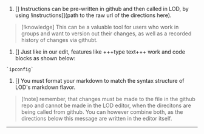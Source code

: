 1. [] Instructions can be pre-written in github and then called in LOD, by using !instructions[](path to the raw url of the directions here). 

  >[!knowledge] This can be a valuable tool for users who work in groups and want to version out their changes, as well as a recorded history of changes via githubt.
  
  1. []  Just like in our edit, features like +++type text+++ work and code blocks as shown below:
  
    `ipconfig`
    
1. [] You must format your markdown to match the syntax structure of LOD's markdown flavor.

  >[!note] remember, that changes must be made to the file in the github repo and cannot be made in the LOD editor, when the direcitons are being called from github. You can however combine both, as the directions below this message are written in the editor itself.
---


   
